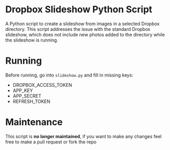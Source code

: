 # Dropbox Slideshow Python Script

A Python script to create a slideshow from images in a selected Dropbox directory. This script addresses the issue with the standard Dropbox slideshow, which does not include new photos added to the directory while the slideshow is running.

# Running

Before running, go into `slideshow.py` and fill in missing keys:
- DROPBOX_ACCESS_TOKEN
- APP_KEY
- APP_SECRET
- REFRESH_TOKEN

# Maintenance 

This script is **no longer maintained**, if you want to make any changes feel free to make a pull request or fork the repo